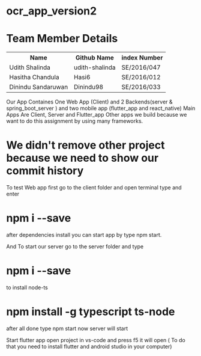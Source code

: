 # ocr_app_version2
# Team Member Details

<table style="width:100%">
  <tr>
    <th>Name</th>
    <th>Github Name</th>
    <th>index Number</th>
  </tr>
  <tr>
    <td>Udith Shalinda</td>
    <td>udith-shalinda</td>
    <td>SE/2016/047</td>
  </tr>
  <tr>
    <td>Hasitha Chandula</td>
    <td>Hasi6</td>
    <td>SE/2016/012</td>
  </tr>
  <tr>
    <td>Dinindu Sandaruwan</td>
    <td>Dinindu98</td>
    <td>SE/2016/033</td>
  </tr>
</table>

Our App Containes One Web App (Client) and 2 Backends(server & spring_boot_server ) and two mobile app (flutter_app and react_native)
Main Apps Are Client, Server and Flutter_app Other apps we build because we want to do this assignment by using many frameworks.

# We didn't remove other project because we need to show our commit history

To test Web app first go to the client folder and open terminal type and enter <h1>npm i --save</h1> after dependencies install you can start app by type npm start.

And To start our server go to the server folder and type <h1>npm i --save </h1> to install node-ts <h1>npm install -g typescript ts-node </h1> after all done type npm start now server will start

Start flutter app open project in vs-code and press f5 it will open ( To do that you need to install flutter and android studio in your computer)


